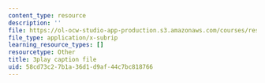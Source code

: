 ```yaml
---
content_type: resource
description: ''
file: https://ol-ocw-studio-app-production.s3.amazonaws.com/courses/res-3-002-collaborative-design-and-creative-expression-with-arduino-microcontrollers-january-iap-2017/58cd73c27b1a36d1d9af44c7bc818766_XKEJRhypx84.srt
file_type: application/x-subrip
learning_resource_types: []
resourcetype: Other
title: 3play caption file
uid: 58cd73c2-7b1a-36d1-d9af-44c7bc818766
---
```

